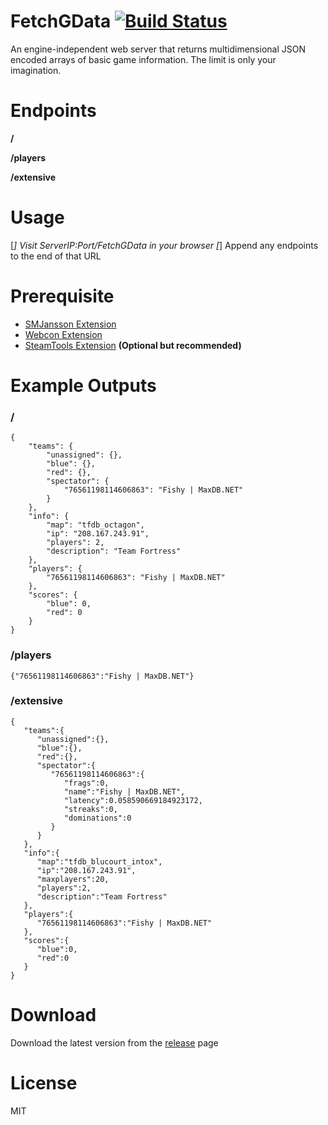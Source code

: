# FetchGData [![Build Status](https://travis-ci.org/RumbleFrog/FetchGData.svg?branch=master)](https://travis-ci.org/RumbleFrog/FetchGData)
An engine-independent web server that returns multidimensional JSON encoded arrays of basic game information. The limit is only your imagination.

# Endpoints
**/**

**/players**

**/extensive**

# Usage

[*] Visit ServerIP:Port/FetchGData in your browser
[*] Append any endpoints to the end of that URL

# Prerequisite

- [SMJansson Extension](https://forums.alliedmods.net/showthread.php?t=184604)
- [Webcon Extension](https://builds.limetech.io/?p=webcon)
- [SteamTools Extension](https://builds.limetech.io/?p=steamtools) **(Optional but recommended)**

# Example Outputs

### /

```
{
    "teams": {
        "unassigned": {},
        "blue": {},
        "red": {},
        "spectator": {
            "76561198114606863": "Fishy | MaxDB.NET"
        }
    },
    "info": {
        "map": "tfdb_octagon",
        "ip": "208.167.243.91",
        "players": 2,
        "description": "Team Fortress"
    },
    "players": {
        "76561198114606863": "Fishy | MaxDB.NET"
    },
    "scores": {
        "blue": 0,
        "red": 0
    }
}
```

### /players

```
{"76561198114606863":"Fishy | MaxDB.NET"}
```

### /extensive

```
{
   "teams":{
      "unassigned":{},
      "blue":{},
      "red":{},
      "spectator":{
         "76561198114606863":{
            "frags":0,
            "name":"Fishy | MaxDB.NET",
            "latency":0.058590669184923172,
            "streaks":0,
            "dominations":0
         }
      }
   },
   "info":{
      "map":"tfdb_blucourt_intox",
      "ip":"208.167.243.91",
      "maxplayers":20,
      "players":2,
      "description":"Team Fortress"
   },
   "players":{
      "76561198114606863":"Fishy | MaxDB.NET"
   },
   "scores":{
      "blue":0,
      "red":0
   }
}
```

# Download 

Download the latest version from the [release](https://github.com/RumbleFrog/FetchGData/releases) page

# License

MIT

